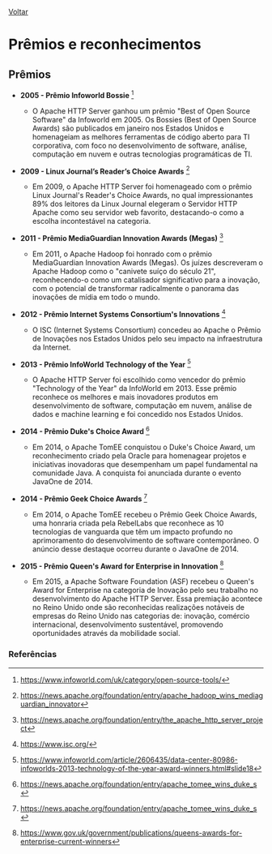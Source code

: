 [Voltar](intro.md)

# Prêmios e reconhecimentos

## Prêmios

- **2005 - Prêmio Infoworld Bossie** [^1]

  - O Apache HTTP Server ganhou um prêmio "Best of Open Source Software" da Infoworld em 2005. Os Bossies (Best of Open Source Awards) são publicados em janeiro nos Estados Unidos e homenageiam as melhores ferramentas de código aberto para TI corporativa, com foco no desenvolvimento de software, análise, computação em nuvem e outras tecnologias programáticas de TI.

- **2009 - Linux Journal’s Reader’s Choice Awards** [^2]

  - Em 2009, o Apache HTTP Server foi homenageado com o prêmio Linux Journal's Reader's Choice Awards, no qual impressionantes 89% dos leitores da Linux Journal elegeram o Servidor HTTP Apache como seu servidor web favorito, destacando-o como a escolha incontestável na categoria.

- **2011 - Prêmio MediaGuardian Innovation Awards (Megas)** [^3]

  - Em 2011, o Apache Hadoop foi honrado com o prêmio MediaGuardian Innovation Awards (Megas). Os juízes descreveram o Apache Hadoop como o "canivete suíço do século 21", reconhecendo-o como um catalisador significativo para a inovação, com o potencial de transformar radicalmente o panorama das inovações de mídia em todo o mundo.

- **2012 - Prêmio Internet Systems Consortium's Innovations** [^4]

  - O ISC (Internet Systems Consortium) concedeu ao Apache o Prêmio de Inovações nos Estados Unidos pelo seu impacto na infraestrutura da Internet.

- **2013 - Prêmio InfoWorld Technology of the Year** [^5]

  - O Apache HTTP Server foi escolhido como vencedor do prêmio "Technology of the Year" da InfoWorld em 2013. Esse prêmio reconhece os melhores e mais inovadores produtos em desenvolvimento de software, computação em nuvem, análise de dados e machine learning e foi concedido nos Estados Unidos.

- **2014 - Prêmio Duke's Choice Award** [^6]

  - Em 2014, o Apache TomEE conquistou o Duke's Choice Award, um reconhecimento criado pela Oracle para homenagear projetos e iniciativas inovadoras que desempenham um papel fundamental na comunidade Java. A conquista foi anunciada durante o evento JavaOne de 2014.

- **2014 - Prêmio Geek Choice Awards** [^6]

  - Em 2014, o Apache TomEE recebeu o Prêmio Geek Choice Awards, uma honraria criada pela RebelLabs que reconhece as 10 tecnologias de vanguarda que têm um impacto profundo no aprimoramento do desenvolvimento de software contemporâneo. O anúncio desse destaque ocorreu durante o JavaOne de 2014.

- **2015 - Prêmio Queen's Award for Enterprise in Innovation** [^7]
  - Em 2015, a Apache Software Foundation (ASF) recebeu o Queen's Award for Enterprise na categoria de Inovação pelo seu trabalho no desenvolvimento do Apache HTTP Server. Essa premiação acontece no Reino Unido onde são reconhecidas realizações notáveis de empresas do Reino Unido nas categorias de: inovação, comércio internacional, desenvolvimento sustentável, promovendo oportunidades através da mobilidade social.

### Referências

[^1]: https://www.infoworld.com/uk/category/open-source-tools/

[^2]: https://news.apache.org/foundation/entry/apache_hadoop_wins_mediaguardian_innovator

[^3]: https://news.apache.org/foundation/entry/the_apache_http_server_project

[^4]: https://www.isc.org/

[^5]: https://www.infoworld.com/article/2606435/data-center-80986-infoworlds-2013-technology-of-the-year-award-winners.html#slide18

[^6]: https://news.apache.org/foundation/entry/apache_tomee_wins_duke_s

[^7]: https://www.gov.uk/government/publications/queens-awards-for-enterprise-current-winners
